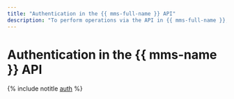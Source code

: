 ```yaml
---
title: "Authentication in the {{ mms-full-name }} API"
description: "To perform operations via the API in {{ mms-full-name }}, an SQL Server management service, get an IAM token for your account."
---
```


# Authentication in the {{ mms-name }} API

{% include notitle [auth](../../_includes/authentication.md) %}
